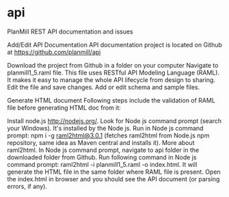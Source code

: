 # api
PlanMill REST API documentation and issues

Add/Edit API Documentation
API documentation project is located on Github at https://github.com/planmill/api

Download the project from Github in a folder on your computer
Navigate to planmill1_5.raml file. This file uses RESTful API Modeling Language (RAML). It makes it easy to manage the whole API lifecycle from design to sharing.
Edit the file and save changes.
Add or edit schema and sample files.

Generate HTML document
Following steps include the validation of RAML file before generating HTML doc from it:

Install node.js http://nodejs.org/.
Look for Node js command prompt (search your Windows). It's installed by the Node js.
Run in Node js command prompt: npm i -g raml2html@3.0.1 (fetches raml2html from Node.js npm repository, same idea as Maven central and installs it). More about raml2html.
In Node js command prompt, navigate to api folder in the downloaded folder from Github.
Run following command in Node js command prompt: raml2html -i planmill1_5.raml -o index.html. It will generate the HTML file in the same folder where RAML file is present.
Open the index.html in browser and you should see the API document (or parsing errors, if any).
